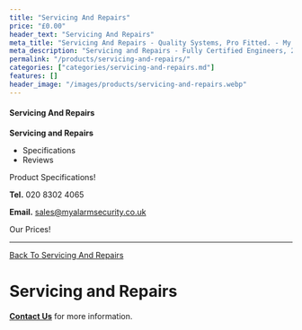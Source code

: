 ```yaml
---
title: "Servicing And Repairs"
price: "£0.00"
header_text: "Servicing And Repairs"
meta_title: "Servicing And Repairs - Quality Systems, Pro Fitted. - My Alarm Security"
meta_description: "Servicing and Repairs - Fully Certified Engineers, 247 Customer Service, High Quality Systems, Professionally Fitted. We are on the borders of London and Kent."
permalink: "/products/servicing-and-repairs/"
categories: ["categories/servicing-and-repairs.md"]
features: []
header_image: "/images/products/servicing-and-repairs.webp"
---
```


#### Servicing And Repairs

**Servicing and Repairs**

-   Specifications
-   Reviews

Product Specifications!


**Tel.** 020 8302 4065

**Email.** sales@myalarmsecurity.co.uk


Our Prices!



------------------------------------------------------------------------

[ Back To Servicing And Repairs](/categories/servicing-and-repairs/)

# Servicing and Repairs

[**Contact Us**](/contact/) for more information.